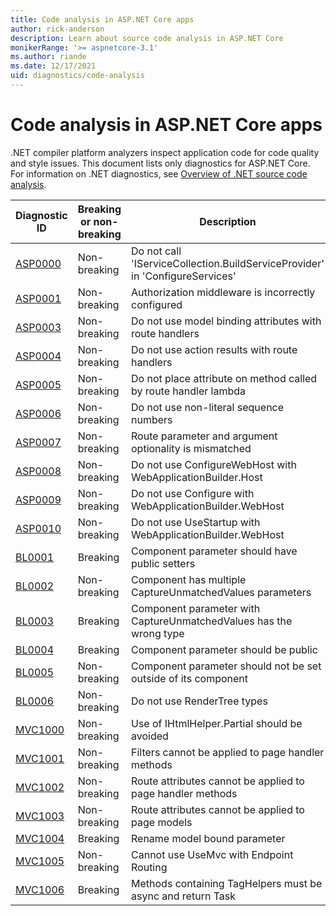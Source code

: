 ```yaml
---
title: Code analysis in ASP.NET Core apps
author: rick-anderson
description: Learn about source code analysis in ASP.NET Core
monikerRange: '>= aspnetcore-3.1'
ms.author: riande
ms.date: 12/17/2021
uid: diagnostics/code-analysis
---
```

# Code analysis in ASP.NET Core apps

.NET compiler platform analyzers inspect application code for code quality and style issues. This document lists only diagnostics for ASP.NET Core. For information on .NET diagnostics, see [Overview of .NET source code analysis](/dotnet/fundamentals/code-analysis/overview).

| Diagnostic ID                       | Breaking or non-breaking | Description                                                                  |
|-------------------------------------|--------------------------|------------------------------------------------------------------------------|
| [ASP0000](xref:diagnostics/asp0000) | Non-breaking             | Do not call 'IServiceCollection.BuildServiceProvider' in 'ConfigureServices' |
| [ASP0001](xref:diagnostics/asp0001) | Non-breaking             | Authorization middleware is incorrectly configured                           |
| [ASP0003](xref:diagnostics/asp0003) | Non-breaking             | Do not use model binding attributes with route handlers                      |
| [ASP0004](xref:diagnostics/asp0004) | Non-breaking             | Do not use action results with route handlers                                |
| [ASP0005](xref:diagnostics/asp0005) | Non-breaking             | Do not place attribute on method called by route handler lambda              |
| [ASP0006](xref:diagnostics/asp0006) | Non-breaking             | Do not use non-literal sequence numbers                                      |
| [ASP0007](xref:diagnostics/asp0007) | Non-breaking             | Route parameter and argument optionality is mismatched                       |
| [ASP0008](xref:diagnostics/asp0008) | Non-breaking             | Do not use ConfigureWebHost with WebApplicationBuilder.Host                  |
| [ASP0009](xref:diagnostics/asp0009) | Non-breaking             | Do not use Configure with WebApplicationBuilder.WebHost                      |
| [ASP0010](xref:diagnostics/asp0010) | Non-breaking             | Do not use UseStartup with WebApplicationBuilder.WebHost                     |
| [BL0001](xref:diagnostics/bl0001)   | Breaking                 | Component parameter should have public setters                               |
| [BL0002](xref:diagnostics/bl0002)   | Non-breaking             | Component has multiple CaptureUnmatchedValues parameters                     |
| [BL0003](xref:diagnostics/bl0003)   | Breaking                 | Component parameter with CaptureUnmatchedValues has the wrong type           |
| [BL0004](xref:diagnostics/bl0004)   | Breaking                 | Component parameter should be public                                         |
| [BL0005](xref:diagnostics/bl0005)   | Non-breaking             | Component parameter should not be set outside of its component               |
| [BL0006](xref:diagnostics/bl0006)   | Non-breaking             | Do not use RenderTree types                                                  |
| [MVC1000](xref:diagnostics/mvc1000) | Non-breaking             | Use of IHtmlHelper.Partial should be avoided                                 |
| [MVC1001](xref:diagnostics/mvc1001) | Non-breaking             | Filters cannot be applied to page handler methods                            |
| [MVC1002](xref:diagnostics/mvc1002) | Non-breaking             | Route attributes cannot be applied to page handler methods                   |
| [MVC1003](xref:diagnostics/mvc1003) | Non-breaking             | Route attributes cannot be applied to page models                            |
| [MVC1004](xref:diagnostics/mvc1004) | Breaking                 | Rename model bound parameter                                                 |
| [MVC1005](xref:diagnostics/mvc1005) | Non-breaking             | Cannot use UseMvc with Endpoint Routing                                      |
| [MVC1006](xref:diagnostics/mvc1006) | Breaking                 | Methods containing TagHelpers must be async and return Task                  |
